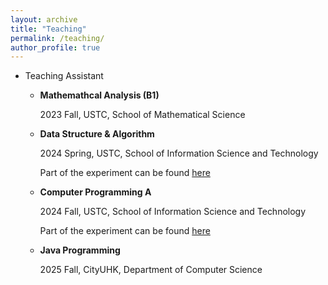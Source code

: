 ```yaml
---
layout: archive
title: "Teaching"
permalink: /teaching/
author_profile: true
---
```


- Teaching Assistant

  - **Mathemathcal Analysis (B1)**
    
    2023 Fall, USTC, School of Mathematical Science

  - **Data Structure & Algorithm**

    2024 Spring, USTC, School of Information Science and Technology

    Part of the experiment can be found [here](https://github.com/qirunzeng/USTC-DSA-2024Spring)

  - **Computer Programming A**

    2024 Fall, USTC, School of Information Science and Technology

    Part of the experiment can be found [here](https://github.com/qirunzeng/USTC-ComputerProgrammingA-2024Fall)

  - **Java Programming**

    2025 Fall, CityUHK, Department of Computer Science